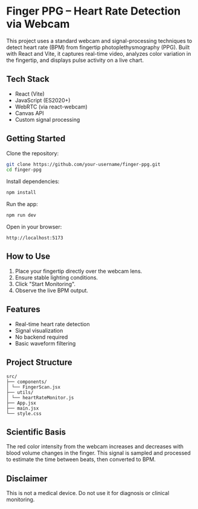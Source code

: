 # Finger PPG – Heart Rate Detection via Webcam

This project uses a standard webcam and signal-processing techniques to detect heart rate (BPM) from fingertip photoplethysmography (PPG). Built with React and Vite, it captures real-time video, analyzes color variation in the fingertip, and displays pulse activity on a live chart.

## Tech Stack

- React (Vite)
- JavaScript (ES2020+)
- WebRTC (via react-webcam)
- Canvas API
- Custom signal processing

## Getting Started

Clone the repository:

```bash
git clone https://github.com/your-username/finger-ppg.git
cd finger-ppg
```

Install dependencies:

```bash
npm install
```

Run the app:

```bash
npm run dev
```

Open in your browser:

```
http://localhost:5173
```

## How to Use

1. Place your fingertip directly over the webcam lens.
2. Ensure stable lighting conditions.
3. Click \"Start Monitoring\".
4. Observe the live BPM output.

## Features

- Real-time heart rate detection
- Signal visualization
- No backend required
- Basic waveform filtering

## Project Structure

```
src/
├── components/
│ └── FingerScan.jsx
├── utils/
│ └── heartRateMonitor.js
├── App.jsx
├── main.jsx
└── style.css
```

## Scientific Basis

The red color intensity from the webcam increases and decreases with blood volume changes in the finger. This signal is sampled and processed to estimate the time between beats, then converted to BPM.

## Disclaimer

This is not a medical device. Do not use it for diagnosis or clinical monitoring.
